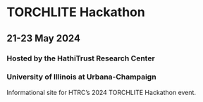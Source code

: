 # TORCHLITE Hackathon 
## 21-23 May 2024
### Hosted by the HathiTrust Research Center
### University of Illinois at Urbana-Champaign

Informational site for HTRC’s 2024 TORCHLITE Hackathon event.
